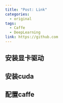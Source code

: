 ```yaml
---
title: "Post: Link"
categories:
  - original
tags:
  - Caffe
  - DeepLearning
link: https://github.com
---
```


## 安装显卡驱动
## 安装cuda
## 配置caffe


